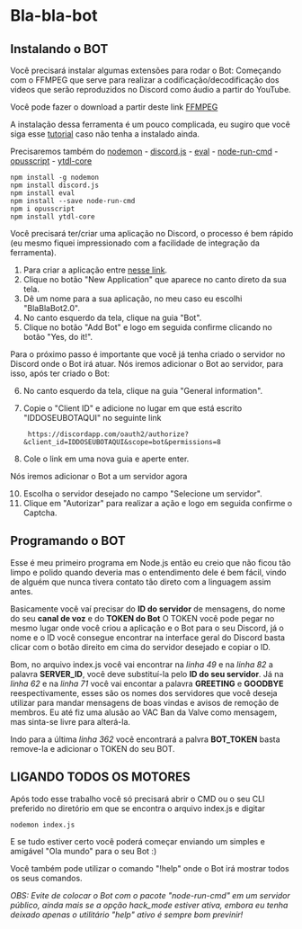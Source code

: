# Bla-bla-bot

## Instalando o BOT

Você precisará instalar algumas extensões para rodar o Bot:
Começando com o FFMPEG que serve para realizar a codificação/decodificação dos videos que serão reproduzidos no Discord como áudio a partir do YouTube.

Você pode fazer o download a partir deste link [FFMPEG](https://ffmpeg.zeranoe.com/builds/)

A instalação dessa ferramenta é um pouco complicada, eu sugiro que você siga esse [tutorial](https://video.stackexchange.com/questions/20495/how-do-i-set-up-and-use-ffmpeg-in-windows)
caso não tenha a instalado ainda.

Precisaremos também do [nodemon](https://nodemon.io/) - [discord.js](https://discord.js.org/#/) - [eval](https://www.npmjs.com/package/eval) - [node-run-cmd](https://www.npmjs.com/package/node-run-cmd) - [opusscript](https://www.npmjs.com/package/opusscript) - [ytdl-core](https://www.npmjs.com/package/ytdl-core)

	npm install -g nodemon
	npm install discord.js
	npm install eval
	npm install --save node-run-cmd
	npm i opusscript
	npm install ytdl-core


Você precisará ter/criar uma aplicação no Discord, o processo é bem rápido (eu mesmo fiquei impressionado com a facilidade de integração da ferramenta).

1. Para criar a aplicação entre [nesse link](https://discordapp.com/developers/applications/).
2. Clique no botão "New Application" que aparece no canto direto da sua tela.
3. Dê um nome para a sua aplicação, no meu caso eu escolhi "BlaBlaBot2.0".
4. No canto esquerdo da tela, clique na guia "Bot".
5. Clique no botão "Add Bot" e logo em seguida confirme clicando no botão "Yes, do it!".
   
Para o próximo passo é importante que você já tenha criado o servidor no Discord onde o Bot irá atuar.
Nós iremos adicionar o Bot ao servidor, para isso, após ter criado o Bot:

6. No canto esquerdo da tela, clique na guia "General information".
7. Copie o "Client ID" e adicione no lugar em que está escrito "IDDOSEUBOTAQUI" no seguinte link
	
		https://discordapp.com/oauth2/authorize?&client_id=IDDOSEUBOTAQUI&scope=bot&permissions=8

9. Cole o link em uma nova guia e aperte enter.

Nós iremos adicionar o Bot a um servidor agora

10. Escolha o servidor desejado no campo "Selecione um servidor".
11. Clique em "Autorizar" para realizar a ação e logo em seguida confirme o Captcha.
    
## Programando o BOT

Esse é meu primeiro programa em Node.js então eu creio que não ficou tão limpo e polido quando deveria mas o entendimento dele é bem fácil, vindo de alguém que nunca tivera contato tão direto com a linguagem assim antes.

Basicamente você vaí precisar do **ID do servidor** de mensagens, do nome do seu **canal de voz** e do **TOKEN do Bot** 
O TOKEN você pode pegar no mesmo lugar onde você criou a aplicação e o Bot para o seu Discord, já o nome e o ID você consegue encontrar na interface geral do Discord basta clicar com o botão direito em cima do servidor desejado e copiar o ID.

Bom, no arquivo index.js você vai encontrar na *linha 49* e na *linha 82* a palavra **SERVER_ID**, você deve substituí-la pelo **ID do seu servidor**.
Já na *linha 62* e na *linha 71* você vai encontar a palavra **GREETING** e **GOODBYE** reespectivamente, esses são os nomes dos servidores que você deseja utilizar para mandar mensagens de boas vindas e avisos de remoção de membros. Eu até fiz uma alusão ao VAC Ban da Valve como mensagem, mas sinta-se livre para alterá-la.

Indo para a última *linha 362* você encontrará a palvra **BOT_TOKEN** basta remove-la e adicionar o TOKEN do seu BOT.

## LIGANDO TODOS OS MOTORES

Após todo esse trabalho você só precisará abrir o CMD ou o seu CLI preferido no diretório em que se encontra o arquivo index.js e digitar

	nodemon index.js

E se tudo estiver certo você poderá começar enviando um simples e amigável "Ola mundo" para o seu Bot :)

Você também pode utilizar o comando "!help" onde o Bot irá mostrar todos os seus comandos.

*OBS: Evite de colocar o Bot com o pacote "node-run-cmd" em um servidor público, ainda mais se a opção hack_mode estiver ativa, embora eu tenha deixado apenas o utilitário "help" ativo é sempre bom previnir!*

